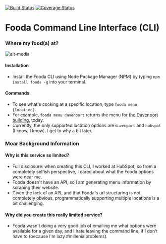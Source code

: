 [![Build Status](https://travis-ci.org/jaebradley/fooda.svg?branch=master)](https://travis-ci.org/jaebradley/fooda)
[![Coverage Status](https://coveralls.io/repos/github/jaebradley/fooda/badge.svg?branch=master)](https://coveralls.io/github/jaebradley/fooda?branch=master)

# Fooda Command Line Interface (CLI)

### Where my food(a) at?

![alt-media](https://i.imgur.com/FFkVOSc.png)

#### Installation
* Install the Fooda CLI using Node Package Manager (NPM) by typing `npm install fooda -g` into your terminal.

#### Commands
* To see what's cooking at a specific location, type `fooda menu {location}`.
* For example, `fooda menu davenport` returns the menu for [the Davenport building](https://goo.gl/maps/3aeyPyh4RD42), today.
* Currently, the only supported location options are `davenport` and `hubspot` (I know, I know). I get to why a bit later.

### Moar Background Information

#### Why is this service so limited?
* Full disclosure: when creating this CLI, I worked at HubSpot, so from a completely selfish perspective, I cared about what the Fooda options were near me.
* Fooda doesn't have an API, so I am generating menu information by scraping their website.
* Given the lack of an API, and that Fooda's url structuring is not completely obvious, programmatically supporting multiple locations is a bit challenging.

#### Why did you create this really limited service?
* Fooda wasn't doing a very good job of emailing me what options were available for a given day, and I hate leaving the command line, if I don't have to (because I'm lazy #millenialproblems).
